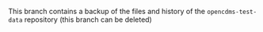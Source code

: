 This branch contains a backup of the files and history of the `opencdms-test-data` repository (this branch can be deleted)
